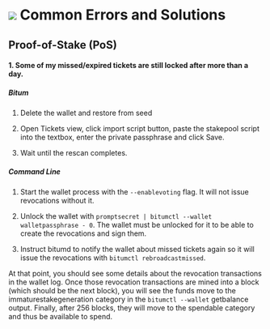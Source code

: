 # <img class="bitum-icon" src="/img/bitum-icons/Question.svg" /> Common Errors and Solutions

## Proof-of-Stake (PoS)

#### 1. Some of my missed/expired tickets are still locked after more than a day. 

##### Bitum

1. Delete the wallet and restore from seed

1. Open Tickets view, click import script button, paste the stakepool script into the textbox, enter the private passphrase and click Save.

1. Wait until the rescan completes.

##### Command Line

1. Start the wallet process with the `--enablevoting` flag. It will not issue revocations without it.

1. Unlock the wallet with `promptsecret | bitumctl --wallet walletpassphrase - 0`. The wallet must be unlocked for it to be able to create the revocations and sign them.

1. Instruct bitumd to notify the wallet about missed tickets again so it will issue the revocations with `bitumctl rebroadcastmissed`.

At that point, you should see some details about the revocation transactions in the wallet log.
Once those revocation transactions are mined into a block (which should be the next block),
you will see the funds move to the immaturestakegeneration category in the `bitumctl --wallet`
getbalance output. Finally, after 256 blocks, they will move to the spendable category and thus be available to spend.
